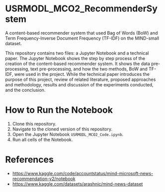 # USRMODL_MCO2_RecommenderSystem

A content-based recommender system that used Bag of Words (BoW) and Term Frequency-Inverse Document Frequency (TF-IDF) on the MIND-small dataset. 

This repository contains two files: a Jupyter Notebook and a technical paper. The Jupyter Notebook shows the step by step process of the creation of the content-based recommender system. It shows the data pre-processing, text pre-processing, and how the two methods, BoW and TF-IDF, were used in the project. While the technical paper introduces the purpose of this project, review of related literature, proposed approaches and methodology, results and discussion of the experiments conducted, and the conclusion.

# How to Run the Notebook
1. Clone this repository.
2. Navigate to the cloned version of this repository.
3. Open the Jupyter Notebook `USRMODL_MCO2_Code.ipynb`.
4. Run all cells of the Notebook.

# References
- https://www.kaggle.com/code/accountstatus/mind-microsoft-news-recommendation-v2/notebook
- https://www.kaggle.com/datasets/arashnic/mind-news-dataset

